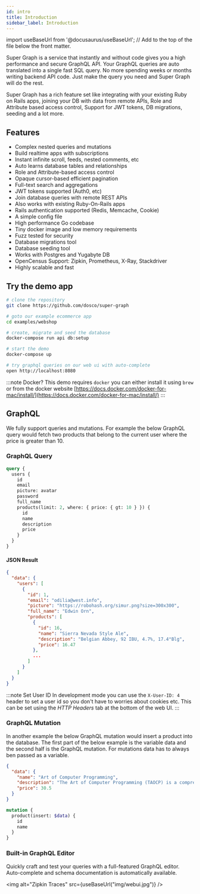 ```yaml
---
id: intro
title: Introduction
sidebar_label: Introduction
---
```


import useBaseUrl from '@docusaurus/useBaseUrl'; // Add to the top of the file below the front matter.

Super Graph is a service that instantly and without code gives you a high performance and secure GraphQL API. Your GraphQL queries are auto translated into a single fast SQL query. No more spending weeks or months writing backend API code. Just make the query you need and Super Graph will do the rest.

Super Graph has a rich feature set like integrating with your existing Ruby on Rails apps, joining your DB with data from remote APIs, Role and Attribute based access control, Support for JWT tokens, DB migrations, seeding and a lot more.

## Features

- Complex nested queries and mutations
- Build realtime apps with subscriptions
- Instant infinite scroll, feeds, nested comments, etc
- Auto learns database tables and relationships
- Role and Attribute-based access control
- Opaque cursor-based efficient pagination
- Full-text search and aggregations
- JWT tokens supported (Auth0, etc)
- Join database queries with remote REST APIs
- Also works with existing Ruby-On-Rails apps
- Rails authentication supported (Redis, Memcache, Cookie)
- A simple config file
- High performance Go codebase
- Tiny docker image and low memory requirements
- Fuzz tested for security
- Database migrations tool
- Database seeding tool
- Works with Postgres and Yugabyte DB
- OpenCensus Support: Zipkin, Prometheus, X-Ray, Stackdriver
- Highly scalable and fast

## Try the demo app

```bash
# clone the repository
git clone https://github.com/dosco/super-graph

# goto our example ecommerce app
cd examples/webshop

# create, migrate and seed the database
docker-compose run api db:setup

# start the demo
docker-compose up

# try graphql queries on our web ui with auto-complete
open http://localhost:8080
```

:::note Docker?
This demo requires `docker` you can either install it using `brew` or from the
docker website [https://docs.docker.com/docker-for-mac/install/](https://docs.docker.com/docker-for-mac/install/)
:::

## GraphQL

We fully support queries and mutations. For example the below GraphQL query would fetch two products that belong to the current user where the price is greater than 10.

### GraphQL Query

```graphql
query {
  users {
    id
    email
    picture: avatar
    password
    full_name
    products(limit: 2, where: { price: { gt: 10 } }) {
      id
      name
      description
      price
    }
  }
}
```

#### JSON Result

```json
{
  "data": {
    "users": [
      {
        "id": 1,
        "email": "odilia@west.info",
        "picture": "https://robohash.org/simur.png?size=300x300",
        "full_name": "Edwin Orn",
        "products": [
          {
            "id": 16,
            "name": "Sierra Nevada Style Ale",
            "description": "Belgian Abbey, 92 IBU, 4.7%, 17.4°Blg",
            "price": 16.47
          },
          ...
        ]
      }
    ]
  }
}
```

:::note Set User ID
In development mode you can use the `X-User-ID: 4` header to set a user id so you don't have to worries about cookies etc. This can be set using the _HTTP Headers_ tab at the bottom of the web UI.
:::

### GraphQL Mutation

In another example the below GraphQL mutation would insert a product into the database. The first part of the below example is the variable data and the second half is the GraphQL mutation. For mutations data has to always ben passed as a variable.

```json
{
  "data": {
    "name": "Art of Computer Programming",
    "description": "The Art of Computer Programming (TAOCP) is a comprehensive monograph written by computer scientist Donald Knuth",
    "price": 30.5
  }
}
```

```graphql
mutation {
  product(insert: $data) {
    id
    name
  }
}
```

### Built-in GraphQL Editor

Quickly craft and test your queries with a full-featured GraphQL editor. Auto-complete and schema documentation is automatically available.

<img alt="Zipkin Traces" src={useBaseUrl("img/webui.jpg")} />
